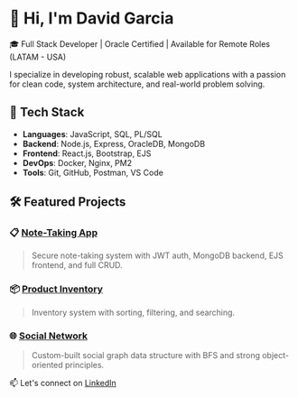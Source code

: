 # 👋 Hi, I'm David Garcia

🎓 Full Stack Developer | Oracle Certified | Available for Remote Roles (LATAM - USA)

I specialize in developing robust, scalable web applications with a passion for clean code, system architecture, and real-world problem solving.

## 🚀 Tech Stack
- **Languages**: JavaScript, SQL, PL/SQL
- **Backend**: Node.js, Express, OracleDB, MongoDB
- **Frontend**: React.js, Bootstrap, EJS
- **DevOps**: Docker, Nginx, PM2
- **Tools**: Git, GitHub, Postman, VS Code

## 🛠️ Featured Projects

### 📋 [Note-Taking App](https://github.com/davgar2023/note-taking-app)
> Secure note-taking system with JWT auth, MongoDB backend, EJS frontend, and full CRUD.

### 📦 [Product Inventory](https://github.com/davgar2023/product-inventory)
> Inventory system with sorting, filtering, and searching.

### 🌐 [Social Network](https://github.com/davgar2023/social-network)
> Custom-built social graph data structure with BFS and strong object-oriented principles.

📫 Let's connect on [LinkedIn](https://www.linkedin.com/in/david-garcia-melgar-dev)


